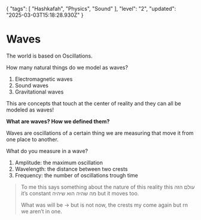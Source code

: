 {
  "tags": [
    "Hashkafah",
    "Physics",
    "Sound"
  ],
  "level": "2",
  "updated": "2025-03-03T15:18:28.930Z"
}

# Waves

The world is based on Oscillations.

How many natural things do we model as waves?

1. Electromagnetic waves
2. Sound waves
3. Gravitational waves

This are concepts that touch at the center of reality and they can all be modeled as waves!

**What are waves? How we defined them?**

Waves are oscillations of a certain thing we are measuring that move it from one place to another.

What do you measure in a wave?

1. Amplitude: the maximum oscillation
2. Wavelength: the distance between two crests
3. Frequency: the number of oscillations trough time



> To me this says something about the nature of this reality this עולם הזה it’s constant מה שהיה הוא שיהיה but it moves too.
>
> What was will be -> but is not now, the crests my come again but rn we aren’t in one.